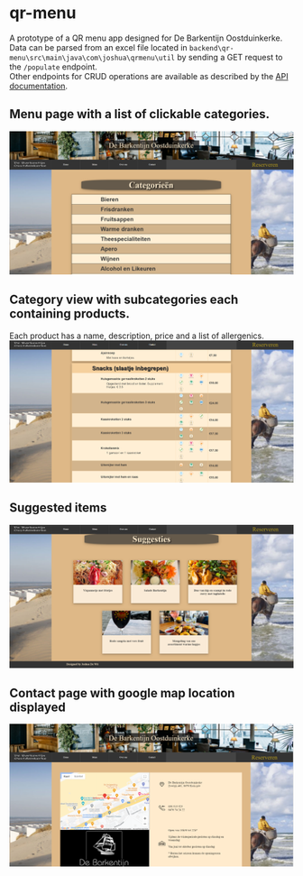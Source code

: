 # qr-menu
A prototype of a QR menu app designed for De Barkentijn Oostduinkerke. <br/>
Data can be parsed from an excel file located in `backend\qr-menu\src\main\java\com\joshua\qrmenu\util` by sending
a GET request to the `/populate` endpoint. <br/>
Other endpoints for CRUD operations are available as described by the [API documentation](https://jaldwit.github.io/qr-menu/).

## Menu page with a list of clickable categories.
![](info/category-list.png)
## Category view with subcategories each containing products.
Each product has a name, description, price and a list of allergenics.
![](info/kleine-honger.png)
## Suggested items
![](info/suggesties.png)
## Contact page with google map location displayed
![](info/contact.png)